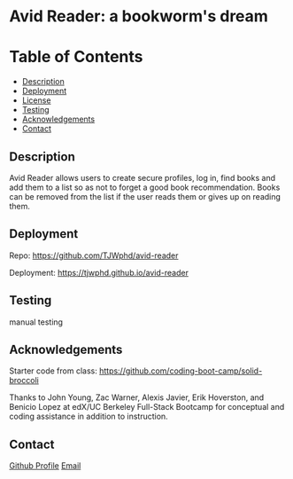 # Avid Reader: a bookworm's dream

# Table of Contents

- [Description](#description)
- [Deployment](#deployment)
- [License](#license)
- [Testing](#testing)
- [Acknowledgements](#acknowledgements)
- [Contact](#contact)

## Description

Avid Reader allows users to create secure profiles, log in, find books and add them to a list so as not to forget a good book recommendation. Books can be removed from the list if the user reads them or gives up on reading them.

## Deployment

Repo: https://github.com/TJWphd/avid-reader

Deployment: https://tjwphd.github.io/avid-reader

## Testing

manual testing

## Acknowledgements

Starter code from class: https://github.com/coding-boot-camp/solid-broccoli

Thanks to John Young, Zac Warner, Alexis Javier, Erik Hoverston, and Benicio Lopez at edX/UC Berkeley Full-Stack Bootcamp for conceptual and coding assistance in addition to instruction.

## Contact

[Github Profile](https://github.com/TJWphd)
[Email](mailto:tjwhitephd@gmail.com)

